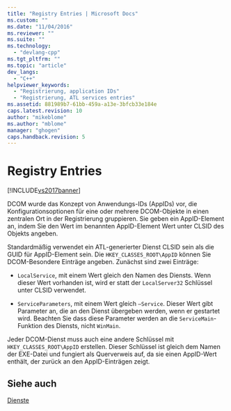 ```yaml
---
title: "Registry Entries | Microsoft Docs"
ms.custom: ""
ms.date: "11/04/2016"
ms.reviewer: ""
ms.suite: ""
ms.technology: 
  - "devlang-cpp"
ms.tgt_pltfrm: ""
ms.topic: "article"
dev_langs: 
  - "C++"
helpviewer_keywords: 
  - "Registrierung, application IDs"
  - "Registrierung, ATL services entries"
ms.assetid: 881989b7-61bb-459a-a13e-3bfcb33e184e
caps.latest.revision: 10
author: "mikeblome"
ms.author: "mblome"
manager: "ghogen"
caps.handback.revision: 5
---
```

# Registry Entries
[!INCLUDE[vs2017banner](../assembler/inline/includes/vs2017banner.md)]

DCOM wurde das Konzept von Anwendungs\-IDs \(AppIDs\) vor, die Konfigurationsoptionen für eine oder mehrere DCOM\-Objekte in einen zentralen Ort in der Registrierung gruppieren.  Sie geben ein AppID\-Element an, indem Sie den Wert im benannten AppID\-Element Wert unter CLSID des Objekts angeben.  
  
 Standardmäßig verwendet ein ATL\-generierter Dienst CLSID sein als die GUID für AppID\-Element sein.  Die `HKEY_CLASSES_ROOT\AppID` können Sie DCOM\-Besondere Einträge angeben.  Zunächst sind zwei Einträge:  
  
-   `LocalService`, mit einem Wert gleich den Namen des Diensts.  Wenn dieser Wert vorhanden ist, wird er statt der `LocalServer32` Schlüssel unter CLSID verwendet.  
  
-   `ServiceParameters`, mit einem Wert gleich `–Service`.  Dieser Wert gibt Parameter an, die an den Dienst übergeben werden, wenn er gestartet wird.  Beachten Sie dass diese Parameter werden an die `ServiceMain`\-Funktion des Diensts, nicht `WinMain`.  
  
 Jeder DCOM\-Dienst muss auch eine andere Schlüssel mit `HKEY_CLASSES_ROOT\AppID` erstellen.  Dieser Schlüssel ist gleich dem Namen der EXE\-Datei und fungiert als Querverweis auf, da sie einen AppID\-Wert enthält, der zurück an den AppID\-Einträgen zeigt.  
  
## Siehe auch  
 [Dienste](../atl/atl-services.md)